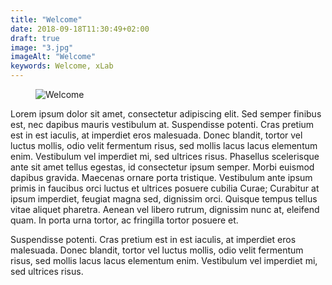 ```yaml
---
title: "Welcome"
date: 2018-09-18T11:30:49+02:00
draft: true
image: "3.jpg"
imageAlt: "Welcome"
keywords: Welcome, xLab
---
```


<div class="post-box">
  <div class="post-content">
    <figure class="post-image">
			<img src="/images/3.jpg" alt="Welcome">
		</figure>
    <p>
      Lorem ipsum dolor sit amet, consectetur adipiscing elit. Sed semper finibus est, nec dapibus mauris vestibulum at. Suspendisse potenti. Cras pretium est in est iaculis, at imperdiet eros malesuada. Donec blandit, tortor vel luctus mollis, odio velit fermentum risus, sed mollis lacus lacus elementum enim. Vestibulum vel imperdiet mi, sed ultrices risus. Phasellus scelerisque ante sit amet tellus egestas, id consectetur ipsum semper. Morbi euismod dapibus gravida. Maecenas ornare porta tristique. Vestibulum ante ipsum primis in faucibus orci luctus et ultrices posuere cubilia Curae; Curabitur at ipsum imperdiet, feugiat magna sed, dignissim orci. Quisque tempus tellus vitae aliquet pharetra. Aenean vel libero rutrum, dignissim nunc at, eleifend quam. In porta urna tortor, ac fringilla tortor posuere et.
    </p>
    <p>
      Suspendisse potenti. Cras pretium est in est iaculis, at imperdiet eros malesuada. Donec blandit, tortor vel luctus mollis, odio velit fermentum risus, sed mollis lacus lacus elementum enim. Vestibulum vel imperdiet mi, sed ultrices risus. 
    </p>
  </div>
</div>
